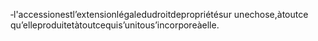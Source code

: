 ‐l'accessionestl’extensionlégaledudroitdepropriétésur unechose,àtoutce qu’elleproduitetàtoutcequis’unitous’incorporeàelle.